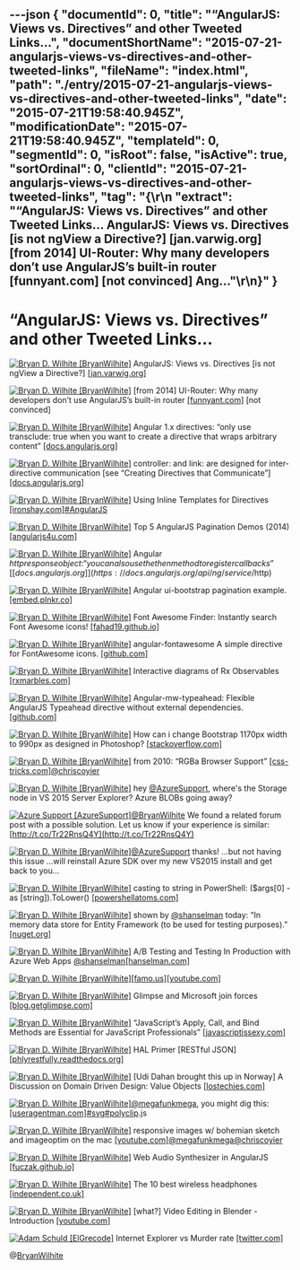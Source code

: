 ---json
{
  "documentId": 0,
  "title": "“AngularJS: Views vs. Directives” and other Tweeted Links…",
  "documentShortName": "2015-07-21-angularjs-views-vs-directives-and-other-tweeted-links",
  "fileName": "index.html",
  "path": "./entry/2015-07-21-angularjs-views-vs-directives-and-other-tweeted-links",
  "date": "2015-07-21T19:58:40.945Z",
  "modificationDate": "2015-07-21T19:58:40.945Z",
  "templateId": 0,
  "segmentId": 0,
  "isRoot": false,
  "isActive": true,
  "sortOrdinal": 0,
  "clientId": "2015-07-21-angularjs-views-vs-directives-and-other-tweeted-links",
  "tag": "{\r\n  \"extract\": \"“AngularJS: Views vs. Directives” and other Tweeted Links… AngularJS: Views vs. Directives [is not ngView a Directive?] [jan.varwig.org]  [from 2014] UI-Router: Why many developers don’t use AngularJS’s built-in router [funnyant.com]  [not convinced] Ang...\"\r\n}"
}
---

# “AngularJS: Views vs. Directives” and other Tweeted Links…

[<img alt="Bryan D. Wilhite [BryanWilhite]" src="https://songhay.blob.core.windows.net/shared-social-twitter/BryanWilhite.jpeg">](http://t.co/UNdqV0Z1zz "Bryan D. Wilhite [BryanWilhite]") AngularJS: Views vs. Directives [is not ngView a Directive?] [[jan.varwig.org]](http://jan.varwig.org/archive/angularjs-views-vs-directives)

[<img alt="Bryan D. Wilhite [BryanWilhite]" src="https://songhay.blob.core.windows.net/shared-social-twitter/BryanWilhite.jpeg">](http://t.co/UNdqV0Z1zz "Bryan D. Wilhite [BryanWilhite]") [from 2014] UI-Router: Why many developers don’t use AngularJS’s built-in router [[funnyant.com]](http://www.funnyant.com/angularjs-ui-router/) [not convinced]

[<img alt="Bryan D. Wilhite [BryanWilhite]" src="https://songhay.blob.core.windows.net/shared-social-twitter/BryanWilhite.jpeg">](http://t.co/UNdqV0Z1zz "Bryan D. Wilhite [BryanWilhite]") Angular 1.x directives: “only use transclude: true when you want to create a directive that wraps arbitrary content” [[docs.angularjs.org]](https://docs.angularjs.org/guide/directive)

[<img alt="Bryan D. Wilhite [BryanWilhite]" src="https://songhay.blob.core.windows.net/shared-social-twitter/BryanWilhite.jpeg">](http://t.co/UNdqV0Z1zz "Bryan D. Wilhite [BryanWilhite]") controller: and link: are designed for inter-directive communication [see “Creating Directives that Communicate”] [[docs.angularjs.org]](https://docs.angularjs.org/guide/directive)

[<img alt="Bryan D. Wilhite [BryanWilhite]" src="https://songhay.blob.core.windows.net/shared-social-twitter/BryanWilhite.jpeg">](http://t.co/UNdqV0Z1zz "Bryan D. Wilhite [BryanWilhite]") Using Inline Templates for Directives [[ironshay.com]](http://ironshay.com/post/using-inline-templates-for-directives.aspx)[#AngularJS](http://search.twitter.com/search?q=%23AngularJS)

[<img alt="Bryan D. Wilhite [BryanWilhite]" src="https://songhay.blob.core.windows.net/shared-social-twitter/BryanWilhite.jpeg">](http://t.co/UNdqV0Z1zz "Bryan D. Wilhite [BryanWilhite]") Top 5 AngularJS Pagination Demos (2014) [[angularjs4u.com]](http://angularjs4u.com/pagination/top-5-angularjs-pagination-demos-2014/)

[<img alt="Bryan D. Wilhite [BryanWilhite]" src="https://songhay.blob.core.windows.net/shared-social-twitter/BryanWilhite.jpeg">](http://t.co/UNdqV0Z1zz "Bryan D. Wilhite [BryanWilhite]") Angular $http response object: “you can also use the then method to register callbacks” [[docs.angularjs.org]](https://docs.angularjs.org/api/ng/service/$http)

[<img alt="Bryan D. Wilhite [BryanWilhite]" src="https://songhay.blob.core.windows.net/shared-social-twitter/BryanWilhite.jpeg">](http://t.co/UNdqV0Z1zz "Bryan D. Wilhite [BryanWilhite]") Angular ui-bootstrap pagination example. [[embed.plnkr.co]](http://embed.plnkr.co/RhdnAW/app.js)

[<img alt="Bryan D. Wilhite [BryanWilhite]" src="https://songhay.blob.core.windows.net/shared-social-twitter/BryanWilhite.jpeg">](http://t.co/UNdqV0Z1zz "Bryan D. Wilhite [BryanWilhite]") Font Awesome Finder: Instantly search Font Awesome icons! [[fahad19.github.io]](http://fahad19.github.io/FontAwesomeFinder/)

[<img alt="Bryan D. Wilhite [BryanWilhite]" src="https://songhay.blob.core.windows.net/shared-social-twitter/BryanWilhite.jpeg">](http://t.co/UNdqV0Z1zz "Bryan D. Wilhite [BryanWilhite]") angular-fontawesome A simple directive for FontAwesome icons. [[github.com]](https://github.com/picardy/angular-fontawesome)

[<img alt="Bryan D. Wilhite [BryanWilhite]" src="https://songhay.blob.core.windows.net/shared-social-twitter/BryanWilhite.jpeg">](http://t.co/UNdqV0Z1zz "Bryan D. Wilhite [BryanWilhite]") Interactive diagrams of Rx Observables [[rxmarbles.com]](http://rxmarbles.com/)

[<img alt="Bryan D. Wilhite [BryanWilhite]" src="https://songhay.blob.core.windows.net/shared-social-twitter/BryanWilhite.jpeg">](http://t.co/UNdqV0Z1zz "Bryan D. Wilhite [BryanWilhite]") Angular-mw-typeahead: Flexible AngularJS Typeahead directive without external dependencies. [[github.com]](https://github.com/m4rw3r/angular-typeahead)

[<img alt="Bryan D. Wilhite [BryanWilhite]" src="https://songhay.blob.core.windows.net/shared-social-twitter/BryanWilhite.jpeg">](http://t.co/UNdqV0Z1zz "Bryan D. Wilhite [BryanWilhite]") How can i change Bootstrap 1170px width to 990px as designed in Photoshop? [[stackoverflow.com]](http://stackoverflow.com/questions/26865193/how-can-i-change-bootstrap-1170px-width-to-990px-as-designed-in-photoshop?stw=2)

[<img alt="Bryan D. Wilhite [BryanWilhite]" src="https://songhay.blob.core.windows.net/shared-social-twitter/BryanWilhite.jpeg">](http://t.co/UNdqV0Z1zz "Bryan D. Wilhite [BryanWilhite]") from 2010: “RGBa Browser Support” [[css-tricks.com]](https://css-tricks.com/rgba-browser-support/)[@chriscoyier](http://twitter.com/chriscoyier)

[<img alt="Bryan D. Wilhite [BryanWilhite]" src="https://songhay.blob.core.windows.net/shared-social-twitter/BryanWilhite.jpeg">](http://t.co/UNdqV0Z1zz "Bryan D. Wilhite [BryanWilhite]") hey [@AzureSupport](http://twitter.com/AzureSupport), where's the Storage node in VS 2015 Server Explorer? Azure BLOBs going away?

[<img alt="Azure Support [AzureSupport]" src="https://songhay.blob.core.windows.net/shared-social-twitter/AzureSupport.png">](http://t.co/OdNOX1mEV9 "Azure Support [AzureSupport]")[@BryanWilhite](http://twitter.com/BryanWilhite) We found a related forum post with a possible solution. Let us know if your experience is similar: [http://t.co/Tr22RnsQ4Y](http://t.co/Tr22RnsQ4Y)

[<img alt="Bryan D. Wilhite [BryanWilhite]" src="https://songhay.blob.core.windows.net/shared-social-twitter/BryanWilhite.jpeg">](http://t.co/UNdqV0Z1zz "Bryan D. Wilhite [BryanWilhite]")[@AzureSupport](http://twitter.com/AzureSupport) thanks! ...but not having this issue ...will reinstall Azure SDK over my new VS2015 install and get back to you...

[<img alt="Bryan D. Wilhite [BryanWilhite]" src="https://songhay.blob.core.windows.net/shared-social-twitter/BryanWilhite.jpeg">](http://t.co/UNdqV0Z1zz "Bryan D. Wilhite [BryanWilhite]") casting to string in PowerShell: ($args[0] -as [string]).ToLower() [[powershellatoms.com]](http://www.powershellatoms.com/powershell-101/casting-values-in-powershell/)

[<img alt="Bryan D. Wilhite [BryanWilhite]" src="https://songhay.blob.core.windows.net/shared-social-twitter/BryanWilhite.jpeg">](http://t.co/UNdqV0Z1zz "Bryan D. Wilhite [BryanWilhite]") shown by [@shanselman](http://twitter.com/shanselman) today: “In memory data store for Entity Framework (to be used for testing purposes).” [[nuget.org]](http://www.nuget.org/packages/EntityFramework.InMemory)

[<img alt="Bryan D. Wilhite [BryanWilhite]" src="https://songhay.blob.core.windows.net/shared-social-twitter/BryanWilhite.jpeg">](http://t.co/UNdqV0Z1zz "Bryan D. Wilhite [BryanWilhite]") A/B Testing and Testing In Production with Azure Web Apps [@shanselman](http://twitter.com/shanselman)[[hanselman.com]](http://www.hanselman.com/blog/ABTestingAndTestingInProductionWithAzureWebApps.aspx)

[<img alt="Bryan D. Wilhite [BryanWilhite]" src="https://songhay.blob.core.windows.net/shared-social-twitter/BryanWilhite.jpeg">](http://t.co/UNdqV0Z1zz "Bryan D. Wilhite [BryanWilhite]")[[famo.us]](https://famo.us/integrations/angular/)[[youtube.com]](https://www.youtube.com/watch?v=bzjDYzOHSAE)

[<img alt="Bryan D. Wilhite [BryanWilhite]" src="https://songhay.blob.core.windows.net/shared-social-twitter/BryanWilhite.jpeg">](http://t.co/UNdqV0Z1zz "Bryan D. Wilhite [BryanWilhite]") Glimpse and Microsoft join forces [[blog.getglimpse.com]](http://blog.getglimpse.com/2015/07/14/glimpse-and-microsoft-join-forces/)

[<img alt="Bryan D. Wilhite [BryanWilhite]" src="https://songhay.blob.core.windows.net/shared-social-twitter/BryanWilhite.jpeg">](http://t.co/UNdqV0Z1zz "Bryan D. Wilhite [BryanWilhite]") “JavaScript’s Apply, Call, and Bind Methods are Essential for JavaScript Professionals” [[javascriptissexy.com]](http://javascriptissexy.com/javascript-apply-call-and-bind-methods-are-essential-for-javascript-professionals/)

[<img alt="Bryan D. Wilhite [BryanWilhite]" src="https://songhay.blob.core.windows.net/shared-social-twitter/BryanWilhite.jpeg">](http://t.co/UNdqV0Z1zz "Bryan D. Wilhite [BryanWilhite]") HAL Primer [RESTful JSON] [[phlyrestfully.readthedocs.org]](http://phlyrestfully.readthedocs.org/en/latest/halprimer.html)

[<img alt="Bryan D. Wilhite [BryanWilhite]" src="https://songhay.blob.core.windows.net/shared-social-twitter/BryanWilhite.jpeg">](http://t.co/UNdqV0Z1zz "Bryan D. Wilhite [BryanWilhite]") [Udi Dahan brought this up in Norway] A Discussion on Domain Driven Design: Value Objects [[lostechies.com]](https://lostechies.com/joeocampo/2007/04/23/a-discussion-on-domain-driven-design-value-objects/)

[<img alt="Bryan D. Wilhite [BryanWilhite]" src="https://songhay.blob.core.windows.net/shared-social-twitter/BryanWilhite.jpeg">](http://t.co/UNdqV0Z1zz "Bryan D. Wilhite [BryanWilhite]")[@megafunkmega](http://twitter.com/megafunkmega), you might dig this: [[useragentman.com]](http://www.useragentman.com/tests/pointerEvents/)[#svg](http://search.twitter.com/search?q=%23svg)[#polyclip](http://search.twitter.com/search?q=%23polyclip).js

[<img alt="Bryan D. Wilhite [BryanWilhite]" src="https://songhay.blob.core.windows.net/shared-social-twitter/BryanWilhite.jpeg">](http://t.co/UNdqV0Z1zz "Bryan D. Wilhite [BryanWilhite]") responsive images w/ bohemian sketch and imageoptim on the mac [[youtube.com]](https://www.youtube.com/watch?v=OhrPDS7QHGA)[@megafunkmega](http://twitter.com/megafunkmega)[@chriscoyier](http://twitter.com/chriscoyier)

[<img alt="Bryan D. Wilhite [BryanWilhite]" src="https://songhay.blob.core.windows.net/shared-social-twitter/BryanWilhite.jpeg">](http://t.co/UNdqV0Z1zz "Bryan D. Wilhite [BryanWilhite]") Web Audio Synthesizer in AngularJS [[fuczak.github.io]](http://fuczak.github.io/RumcaJS/)

[<img alt="Bryan D. Wilhite [BryanWilhite]" src="https://songhay.blob.core.windows.net/shared-social-twitter/BryanWilhite.jpeg">](http://t.co/UNdqV0Z1zz "Bryan D. Wilhite [BryanWilhite]") The 10 best wireless headphones [[independent.co.uk]](http://www.independent.co.uk/life-style/gadgets-and-tech/features/the-10-best-wireless-headphones-7580752.html)

[<img alt="Bryan D. Wilhite [BryanWilhite]" src="https://songhay.blob.core.windows.net/shared-social-twitter/BryanWilhite.jpeg">](http://t.co/UNdqV0Z1zz "Bryan D. Wilhite [BryanWilhite]") [what?] Video Editing in Blender - Introduction [[youtube.com]](https://www.youtube.com/watch?v=te9HFQVaSUE&feature=youtu.be)

[<img alt="Adam Schuld [ElGrecode]" src="https://songhay.blob.core.windows.net/shared-social-twitter/ElGrecode.jpeg">](http://t.co/LPWy9NZSPe "Adam Schuld [ElGrecode]") Internet Explorer vs Murder rate [[twitter.com]](https://twitter.com/ElGrecode/status/621325095399600128/photo/1)

@[BryanWilhite](https://twitter.com/BryanWilhite)

